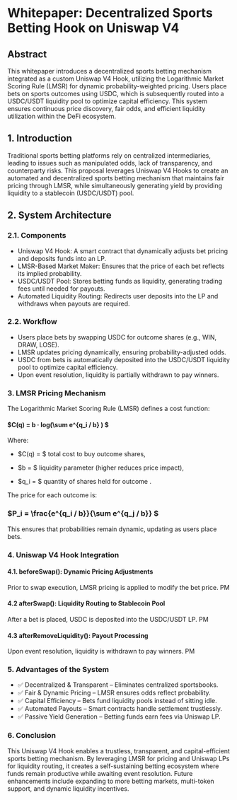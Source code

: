 # Whitepaper: Decentralized Sports Betting Hook on Uniswap V4

## Abstract

This whitepaper introduces a decentralized sports betting mechanism integrated as a custom Uniswap V4 Hook, utilizing the Logarithmic Market Scoring Rule (LMSR) for dynamic probability-weighted pricing. Users place bets on sports outcomes using USDC, which is subsequently routed into a USDC/USDT liquidity pool to optimize capital efficiency. This system ensures continuous price discovery, fair odds, and efficient liquidity utilization within the DeFi ecosystem.

## 1. Introduction

Traditional sports betting platforms rely on centralized intermediaries, leading to issues such as manipulated odds, lack of transparency, and counterparty risks. This proposal leverages Uniswap V4 Hooks to create an automated and decentralized sports betting mechanism that maintains fair pricing through LMSR, while simultaneously generating yield by providing liquidity to a stablecoin (USDC/USDT) pool.

## 2. System Architecture

### 2.1. Components

- Uniswap V4 Hook: A smart contract that dynamically adjusts bet pricing and deposits funds into an LP.
- LMSR-Based Market Maker: Ensures that the price of each bet reflects its implied probability.
- USDC/USDT Pool: Stores betting funds as liquidity, generating trading fees until needed for payouts.
- Automated Liquidity Routing: Redirects user deposits into the LP and withdraws when payouts are required.

### 2.2. Workflow

- Users place bets by swapping USDC for outcome shares (e.g., WIN, DRAW, LOSE).
- LMSR updates pricing dynamically, ensuring probability-adjusted odds.
- USDC from bets is automatically deposited into the USDC/USDT liquidity pool to optimize capital efficiency.
- Upon event resolution, liquidity is partially withdrawn to pay winners.

### 3. LMSR Pricing Mechanism

The Logarithmic Market Scoring Rule (LMSR) defines a cost function:

#### $C(q) = b · log(\sum e^{q_i / b} ) $

Where:

- $C(q) = $ total cost to buy outcome shares,

- $b = $ liquidity parameter (higher reduces price impact),

- $q_i = $ quantity of shares held for outcome .

The price for each outcome is:

### $P_i = \frac{e^{q_i / b}}{\sum e^{q_j / b}} $

This ensures that probabilities remain dynamic, updating as users place bets.

### 4. Uniswap V4 Hook Integration

#### 4.1. beforeSwap(): Dynamic Pricing Adjustments

Prior to swap execution, LMSR pricing is applied to modify the bet price.
PM

#### 4.2 afterSwap(): Liquidity Routing to Stablecoin Pool

After a bet is placed, USDC is deposited into the USDC/USDT LP.
PM

#### 4.3 afterRemoveLiquidity(): Payout Processing

Upon event resolution, liquidity is withdrawn to pay winners.
PM

### 5. Advantages of the System

- ✅ Decentralized & Transparent – Eliminates centralized sportsbooks.
- ✅ Fair & Dynamic Pricing – LMSR ensures odds reflect probability.
- ✅ Capital Efficiency – Bets fund liquidity pools instead of sitting idle.
- ✅ Automated Payouts – Smart contracts handle settlement trustlessly.
- ✅ Passive Yield Generation – Betting funds earn fees via Uniswap LP.

### 6. Conclusion

This Uniswap V4 Hook enables a trustless, transparent, and capital-efficient sports betting mechanism. By leveraging LMSR for pricing and Uniswap LPs for liquidity routing, it creates a self-sustaining betting ecosystem where funds remain productive while awaiting event resolution. Future enhancements include expanding to more betting markets, multi-token support, and dynamic liquidity incentives.
